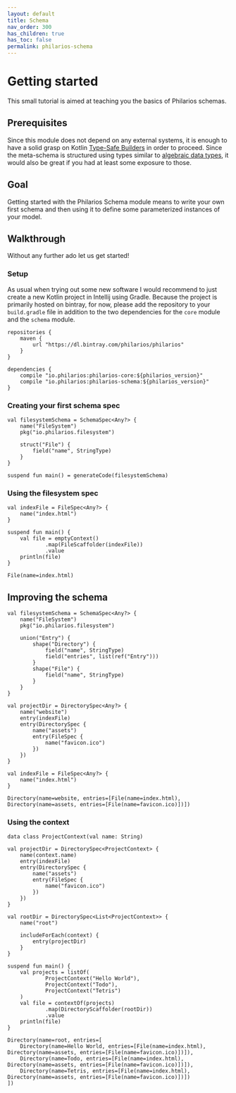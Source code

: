 ```yaml
---
layout: default
title: Schema
nav_order: 300
has_children: true
has_toc: false
permalink: philarios-schema
---
```


# Getting started
This small tutorial is aimed at teaching you the basics of Philarios schemas.

## Prerequisites
Since this module does not depend on any external systems, it is enough to have a solid grasp on Kotlin [Type-Safe Builders](https://kotlinlang.org/docs/reference/type-safe-builders.html)
in order to proceed. Since the meta-schema is structured using types similar to [algebraic data types](https://en.wikipedia.org/wiki/Algebraic_data_type),
it would also be great if you had at least some exposure to those.

## Goal
Getting started with the Philarios Schema module means to write your own first schema and then using it to define some
parameterized instances of your model.

## Walkthrough
Without any further ado let us get started!

### Setup
As usual when trying out some new software I would recommend to just create a new Kotlin project in Intellij using
Gradle. Because the project is primarily hosted on bintray, for now, please add the repository to your `build.gradle`
file in addition to the two dependencies for the `core` module and the `schema` module.

```
repositories {
    maven {
        url "https://dl.bintray.com/philarios/philarios"
    }
}

dependencies {
    compile "io.philarios:philarios-core:${philarios_version}"
    compile "io.philarios:philarios-schema:${philarios_version}"
}

```

### Creating your first schema spec

```
val filesystemSchema = SchemaSpec<Any?> {
    name("FileSystem")
    pkg("io.philarios.filesystem")

    struct("File") {
        field("name", StringType)
    }
}
```

```
suspend fun main() = generateCode(filesystemSchema)
```

### Using the filesystem spec

```
val indexFile = FileSpec<Any?> {
    name("index.html")
}
```

```
suspend fun main() {
    val file = emptyContext()
            .map(FileScaffolder(indexFile))
            .value
    println(file)
}
```

```
File(name=index.html)
```

## Improving the schema

```
val filesystemSchema = SchemaSpec<Any?> {
    name("FileSystem")
    pkg("io.philarios.filesystem")

    union("Entry") {
        shape("Directory") {
            field("name", StringType)
            field("entries", list(ref("Entry")))
        }
        shape("File") {
            field("name", StringType)
        }
    }
}
```

```
val projectDir = DirectorySpec<Any?> {
    name("website")
    entry(indexFile)
    entry(DirectorySpec {
        name("assets")
        entry(FileSpec {
            name("favicon.ico")
        })
    })
}

val indexFile = FileSpec<Any?> {
    name("index.html")
}
```

```
Directory(name=website, entries=[File(name=index.html), Directory(name=assets, entries=[File(name=favicon.ico)])])
```

### Using the context

```
data class ProjectContext(val name: String)

val projectDir = DirectorySpec<ProjectContext> {
    name(context.name)
    entry(indexFile)
    entry(DirectorySpec {
        name("assets")
        entry(FileSpec {
            name("favicon.ico")
        })
    })
}
```

```
val rootDir = DirectorySpec<List<ProjectContext>> {
    name("root")

    includeForEach(context) {
        entry(projectDir)
    }
}
```

```
suspend fun main() {
    val projects = listOf(
            ProjectContext("Hello World"),
            ProjectContext("Todo"),
            ProjectContext("Tetris")
    )
    val file = contextOf(projects)
            .map(DirectoryScaffolder(rootDir))
            .value
    println(file)
}
```

```
Directory(name=root, entries=[
    Directory(name=Hello World, entries=[File(name=index.html), Directory(name=assets, entries=[File(name=favicon.ico)])]),
    Directory(name=Todo, entries=[File(name=index.html), Directory(name=assets, entries=[File(name=favicon.ico)])]),
    Directory(name=Tetris, entries=[File(name=index.html), Directory(name=assets, entries=[File(name=favicon.ico)])])
])
```